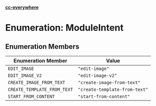 [**cc-everywhere**](../../../../../index.md)

<HorizontalLine />

# Enumeration: ModuleIntent

## Enumeration Members

| Enumeration Member | Value |
| ------ | ------ |
| `EDIT_IMAGE` | `"edit-image"` |
| `EDIT_IMAGE_V2` | `"edit-image-v2"` |
| `CREATE_IMAGE_FROM_TEXT` | `"create-image-from-text"` |
| `CREATE_TEMPLATE_FROM_TEXT` | `"create-template-from-text"` |
| `START_FROM_CONTENT` | `"start-from-content"` |

